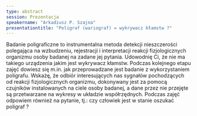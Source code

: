 ```yaml
---
type: abstract
session: Prezentacja
speakername: "Arkadiusz P. Szajna"
presentationtitle: "Poligraf (wariograf) = wykrywacz kłamstw ?"
---
```

Badanie poligraficzne to instrumentalna metoda detekcji nieszczerości polegająca na wzbudzeniu, rejestracji i interpretacji reakcji fizjologicznych organizmu osoby badanej na zadane jej pytania. Udowodnię Ci, że nie ma takiego urządzenia jakim jest wykrywacz kłamstw. Podczas kolejnego etapu zajęć dowiesz się m.in. jak przeprowadzane jest badanie z wykorzystaniem poligrafu. Wskażę, że odbiór interesujących nas sygnałów pochodzących od reakcji fizjologicznych organizmu, dokonywany jest za pomocą czujników instalowanych na ciele osoby badanej, a dane przez nie przejęte są przetwarzane na wykresy w układzie współrzędnych. Podczas zajęć odpowiem również na pytanie, tj.: czy człowiek jest w stanie oszukać poligraf ? 
